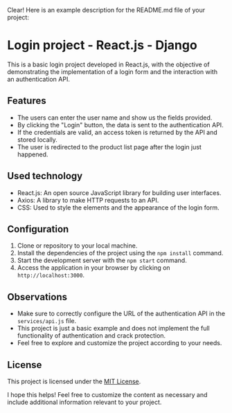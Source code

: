 Clear! Here is an example description for the README.md file of your project:

# Login project - React.js - Django

This is a basic login project developed in React.js, with the objective of demonstrating the implementation of a login form and the interaction with an authentication API.

## Features

- The users can enter the user name and show us the fields provided.
- By clicking the "Login" button, the data is sent to the authentication API.
- If the credentials are valid, an access token is returned by the API and stored locally.
- The user is redirected to the product list page after the login just happened.

## Used technology

- React.js: An open source JavaScript library for building user interfaces.
- Axios: A library to make HTTP requests to an API.
- CSS: Used to style the elements and the appearance of the login form.

## Configuration

1. Clone or repository to your local machine.
2. Install the dependencies of the project using the `npm install` command.
3. Start the development server with the `npm start` command.
4. Access the application in your browser by clicking on `http://localhost:3000`.

## Observations

- Make sure to correctly configure the URL of the authentication API in the `services/api.js` file.
- This project is just a basic example and does not implement the full functionality of authentication and crack protection.
- Feel free to explore and customize the project according to your needs.

## License

This project is licensed under the [MIT License](https://opensource.org/licenses/MIT).

I hope this helps! Feel free to customize the content as necessary and include additional information relevant to your project.